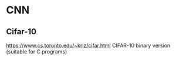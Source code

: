 # CNN

## Cifar-10
https://www.cs.toronto.edu/~kriz/cifar.html
CIFAR-10 binary version (suitable for C programs)



